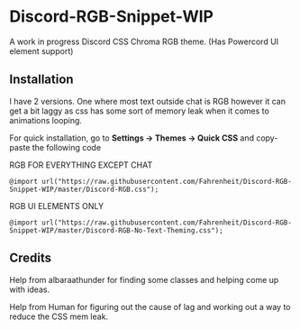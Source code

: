 # Discord-RGB-Snippet-WIP
 A work in progress Discord CSS Chroma RGB theme. (Has Powercord UI element support)


## Installation
I have 2 versions. One where most text outside chat is RGB however it can get a bit laggy as css has some sort of memory leak when it comes to animations looping.

For quick installation, go to **Settings -> Themes -> Quick CSS** and copy-paste the following code

RGB FOR EVERYTHING EXCEPT CHAT

    @import url("https://raw.githubusercontent.com/Fahrenheit/Discord-RGB-Snippet-WIP/master/Discord-RGB.css");


RGB UI ELEMENTS ONLY

    @import url("https://raw.githubusercontent.com/Fahrenheit/Discord-RGB-Snippet-WIP/master/Discord-RGB-No-Text-Theming.css");


## Credits

Help from albaraathunder for finding some classes and helping come up with ideas.

Help from Human for figuring out the cause of lag and working out a way to reduce the CSS mem leak.